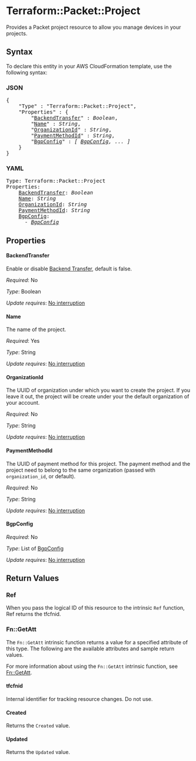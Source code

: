 # Terraform::Packet::Project

Provides a Packet project resource to allow you manage devices
in your projects.

## Syntax

To declare this entity in your AWS CloudFormation template, use the following syntax:

### JSON

<pre>
{
    "Type" : "Terraform::Packet::Project",
    "Properties" : {
        "<a href="#backendtransfer" title="BackendTransfer">BackendTransfer</a>" : <i>Boolean</i>,
        "<a href="#name" title="Name">Name</a>" : <i>String</i>,
        "<a href="#organizationid" title="OrganizationId">OrganizationId</a>" : <i>String</i>,
        "<a href="#paymentmethodid" title="PaymentMethodId">PaymentMethodId</a>" : <i>String</i>,
        "<a href="#bgpconfig" title="BgpConfig">BgpConfig</a>" : <i>[ <a href="bgpconfig.md">BgpConfig</a>, ... ]</i>
    }
}
</pre>

### YAML

<pre>
Type: Terraform::Packet::Project
Properties:
    <a href="#backendtransfer" title="BackendTransfer">BackendTransfer</a>: <i>Boolean</i>
    <a href="#name" title="Name">Name</a>: <i>String</i>
    <a href="#organizationid" title="OrganizationId">OrganizationId</a>: <i>String</i>
    <a href="#paymentmethodid" title="PaymentMethodId">PaymentMethodId</a>: <i>String</i>
    <a href="#bgpconfig" title="BgpConfig">BgpConfig</a>: <i>
      - <a href="bgpconfig.md">BgpConfig</a></i>
</pre>

## Properties

#### BackendTransfer

Enable or disable [Backend Transfer](https://www.packet.com/developers/docs/network/basic/backend-transfer/), default is false.

_Required_: No

_Type_: Boolean

_Update requires_: [No interruption](https://docs.aws.amazon.com/AWSCloudFormation/latest/UserGuide/using-cfn-updating-stacks-update-behaviors.html#update-no-interrupt)

#### Name

The name of the project.

_Required_: Yes

_Type_: String

_Update requires_: [No interruption](https://docs.aws.amazon.com/AWSCloudFormation/latest/UserGuide/using-cfn-updating-stacks-update-behaviors.html#update-no-interrupt)

#### OrganizationId

The UUID of organization under which you want to create the project. If you leave it out, the project will be create under your the default organization of your account.

_Required_: No

_Type_: String

_Update requires_: [No interruption](https://docs.aws.amazon.com/AWSCloudFormation/latest/UserGuide/using-cfn-updating-stacks-update-behaviors.html#update-no-interrupt)

#### PaymentMethodId

The UUID of payment method for this project. The payment method and the project need to belong to the same organization (passed with `organization_id`, or default).

_Required_: No

_Type_: String

_Update requires_: [No interruption](https://docs.aws.amazon.com/AWSCloudFormation/latest/UserGuide/using-cfn-updating-stacks-update-behaviors.html#update-no-interrupt)

#### BgpConfig

_Required_: No

_Type_: List of <a href="bgpconfig.md">BgpConfig</a>

_Update requires_: [No interruption](https://docs.aws.amazon.com/AWSCloudFormation/latest/UserGuide/using-cfn-updating-stacks-update-behaviors.html#update-no-interrupt)

## Return Values

### Ref

When you pass the logical ID of this resource to the intrinsic `Ref` function, Ref returns the tfcfnid.

### Fn::GetAtt

The `Fn::GetAtt` intrinsic function returns a value for a specified attribute of this type. The following are the available attributes and sample return values.

For more information about using the `Fn::GetAtt` intrinsic function, see [Fn::GetAtt](https://docs.aws.amazon.com/AWSCloudFormation/latest/UserGuide/intrinsic-function-reference-getatt.html).

#### tfcfnid

Internal identifier for tracking resource changes. Do not use.

#### Created

Returns the <code>Created</code> value.

#### Updated

Returns the <code>Updated</code> value.

